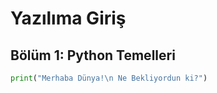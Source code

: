 # Yazılıma Giriş

## Bölüm 1: Python Temelleri

```python
print("Merhaba Dünya!\n Ne Bekliyordun ki?")
```
